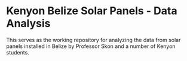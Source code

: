 # Kenyon Belize Solar Panels - Data Analysis

This serves as the working repository for analyzing the data from solar panels installed in Belize by Professor Skon and a number of Kenyon students.
